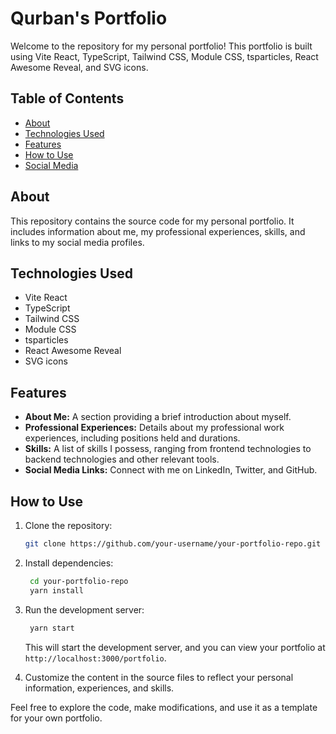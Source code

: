 # Qurban's Portfolio

Welcome to the repository for my personal portfolio! This portfolio is built using Vite React, TypeScript, Tailwind CSS, Module CSS, tsparticles, React Awesome Reveal, and SVG icons.

## Table of Contents

- [About](#about)
- [Technologies Used](#technologies-used)
- [Features](#features)
- [How to Use](#how-to-use)
- [Social Media](#social-media)

## About

This repository contains the source code for my personal portfolio. It includes information about me, my professional experiences, skills, and links to my social media profiles.

## Technologies Used

- Vite React
- TypeScript
- Tailwind CSS
- Module CSS
- tsparticles
- React Awesome Reveal
- SVG icons

## Features

- **About Me:** A section providing a brief introduction about myself.
- **Professional Experiences:** Details about my professional work experiences, including positions held and durations.
- **Skills:** A list of skills I possess, ranging from frontend technologies to backend technologies and other relevant tools.
- **Social Media Links:** Connect with me on LinkedIn, Twitter, and GitHub.

## How to Use

1.  Clone the repository:

    ```bash
    git clone https://github.com/your-username/your-portfolio-repo.git
    ```

2.  Install dependencies:

    ```bash
     cd your-portfolio-repo
     yarn install
    ```

3.  Run the development server:

    ```bash
     yarn start
    ```

    This will start the development server, and you can view your portfolio at `http://localhost:3000/portfolio`.

4.  Customize the content in the source files to reflect your personal information, experiences, and skills.

Feel free to explore the code, make modifications, and use it as a template for your own portfolio.
